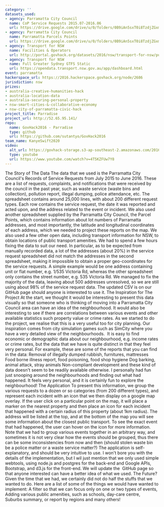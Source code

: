 ```yaml
---
category: ''
datasets_used:
- agency: Parramatta City Council
  name: CoP Service Requests 2015.07-2016.06
  url: https://drive.google.com/drive/u/0/folders/0B9iAn5sxT0i8TzdjZGxmMkIzMFU
- agency: Parramatta City Council
  name: Parramatta Parcels Points
  url: https://drive.google.com/drive/u/0/folders/0B9iAn5sxT0i8TzdjZGxmMkIzMFU
- agency: Transport for NSW
  name: Facilities & Operators
  url: http://portal.govhack.org/datasets/2016/nsw/transport-for-nsw/public-transport---facilities-and-operators.html
- agency: Transport for NSW
  name: Full Greater Sydney GTFS Static
  url: https://opendata.transport.nsw.gov.au/app/dashboard.html
event: parramatta
hackerspace_url: https://2016.hackerspace.govhack.org/node/2686
jurisdiction: nsw
prizes:
- australia-creative-humanities-hack
- australia-location-data
- australia-securing-personal-property
- nsw-smart-cities-&-collaborative-economy
- nsw-city-of-parramatta-civic-hack
project_title: Parradise
project_url: http://52.65.95.141/
repo:
  name: GovHack2016 - Parradise
  type: github
  url: https://github.com/sutantyo/GovHack2016
team_name: KanyeSwift2020
video:
  alt_url: https://govhack-storage.s3-ap-southeast-2.amazonaws.com/2016/COMBINED_720P.mov
  type: youtube
  url: https://www.youtube.com/watch?v=4T5KZFUw7Y8
---
```


The Story of The Data
The data that we used is the Parramatta City Council's Records of Service Requests from July 2015 to June 2016. These are a list of requests, complaints, and notifications that were received by the council in the past year, such as waste service (waste bins and collection), pollution report, illegal dumping, police attendance, etc. The spreadsheet contains around 25,000 lines, with about 200 different request types. Each row contains the service request, the date it was reported and acted upon, and the address related to the event or incident.
We also used another spreadsheet supplied by the Parramatta City Council, the Parcel Points, which contains information about lot numbers of Parramatta addresses, and most importantly, the latitude and longitudinal coordinates of each address, which we needed to project these reports on the map. We also used a few other open data, including transport information for NSW, to obtain locations of public transport amenities.
We had to spend a few hours fixing the data to suit our need. In particular, as to be expected from manually recorded data, a lot of the addresses (about 20%) in the service request spreadsheet did not match the addresses in the second spreadsheet, making it impossible to obtain a proper geo-coordinates for the service requests. A simple example would be one address containing unit or flat number, e.g. 1/535 Victoria Rd, whereas the other spreadsheet only contains the street number, e.g. 535 Victoria Rd. We managed to fix the majority of the data, leaving about 500 addresses unresolved, so we are still using about 98% of the service request data. The updated CSV is on our GitHub page should anyone is interested to use it.
The Inspiration for The Project
At the start, we thought it would be interesting to present this data visually so that someone who is thinking of moving into a Parramatta City Council area can have an idea of the neighbourhood. It would also be interesting to see if there are correlations between various events and other available statistics such property value or crime rates. As we started to do the project, we realise that this is a very useful too for city planning. Our inspiration comes from city simulation games such as SimCity where you have a very detailed view of the neighbourhoods. 
It is easy to find economic or demographic data about our neighbourhood, e.g. income rates or crime rates, but the data that we have is quite distinct in that they feel very personal. For example, these are some of the reports that you can find in the data:
Removal of illegally dumped rubbish, furnitures, mattresses
Food borne illness report, food poisoning, food shop hygiene
Dog barking, animal attack, stray animals
Non-compliant development
and these kind of data doesn't seem to be readily available otherwise. I personally had fun just snooping around the neighbourhoods and finding out what had happened. It feels very personal, and it is certainly fun to explore the neighbourhood!
The Application
To present this information, we group the various requests to a dozen or so categories (from 200 different types), and represent each incident with an icon that we then display on a google map overlay. If the user click on a particular point on the map, it will place a marker on the nearest property and then place an icon for each incident that happened with a certain radius of this property (about 1km radius). The address will be listed at the top, and at the bottom of the map you will see some information about the closest public transport.
To see the exact event that had happened, the user can hover on the icon for more information. Note that we had to group various events together in an arbitrary way, and sometimes it is not very clear how the events should be grouped, thus there can be some inconsistencies from now and then (should stolen waste bin be a police matter or a waste service matter?)
The application is self-explanatory, and should be very intuitive to use. I won't bore you with the details of the implementation, but I wil just mention that we only used simple webtools, using node.js and postgres for the back-end and Google APIs, Bootstrap, and d3.js for the front-end. We will update the  GitHub page so that anyone interested can have a better idea of what we used.
The Future?
Given the time that we had, we certainly did not do half the stuffs that we wanted to do. Here are a list of some of the things we would have wanted to implement:
A filter so that we can focus only on one or two types of events,
Adding various public amenities, such as schools, day-care centre, 
Suburbs summary, or report by regions​​​​​​
and many others!